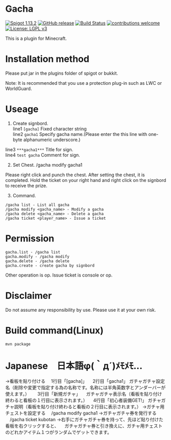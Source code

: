# Gacha
[![Spigot 1.13.2](https://img.shields.io/badge/Spigot-1.13.2-brightgreen.svg)](https://www.spigotmc.org/wiki/spigot/)
[![GitHub release](https://img.shields.io/github/release/kubotan/Gacha.svg)](https://github.com/kubotan/Gacha/releases)
[![Build Status]( https://travis-ci.org/kubotan/Gacha.svg?branch=master)](https://travis-ci.org/kubotan/Gacha)
[![contributions welcome](https://img.shields.io/badge/contributions-welcome-brightgreen.svg?style=flat)](https://github.com/kubotan/Gacha/issues)
[![License: LGPL v3](https://img.shields.io/badge/License-LGPL%20v3-blue.svg)](https://github.com/kubotan/Gacha/blob/master/LICENSE)

This is a plugin for Minecraft.

# Installation method
Please put jar in the plugins folder of spigot or bukkit.   

Note: It is recommended that you use a protection plug-in such as LWC or WorldGuard.  

# Useage
1. Create signbord.  
line1 `[gacha]` Fixed character string  
line2 `gacha1` Specify gacha name.(Please enter the this line with one-byte alphanumeric underscore.)

line3 `***gacha1***` Title for sign.  
line4 `test gacha` Comment for sign.  

2. Set Chest.
/gacha modify gacha1

Please right click and punch the chest.
After setting the chest, it is completed.
Hold the ticket on your right hand and right click on the signbord to receive the prize.

3. Command.
```
/gacha list - List all gacha
/gacha modify <gacha_name> - Modify a gacha
/gacha delete <gacha_name> - Delete a gacha
/gacha ticket <player_name> - Issue a ticket
```

# Permission
```
gacha.list - /gacha list
gacha.modify - /gacha modify
gacha.delete - /gacha delete
gacha.create - create gacha by signbord
```
Other operation is op.
Issue ticket is console or op.

# Disclaimer
Do not assume any responsibility by use. Please use it at your own risk.

# Build command(Linux)
```
mvn package
```

# Japanese　日本語φ(｀д´)ﾒﾓﾒﾓ...
→看板を貼り付ける
　1行目「[gacha]」
　2行目「gacha1」       ガチャガチャ設定名（削除や変更で指定する為の名称です。名称には半角英数字とアンダーバーが使えます。）　
　3行目「新規ガチャ」   　ガチャガチャ表示名（看板を貼り付け終わると看板の１行目に表示されます。）
　4行目「初心者装備GET!」 ガチャガチャ説明（看板を貼り付け終わると看板の２行目に表示されます。）
→ガチャ用チェストを設定する
　/gacha modify gacha1
→ガチャガチャ券を発行する
　/gacha ticket kubotan
→右手にガチャガチャ券を持って、先ほど貼り付けた看板を右クリックすると、
　ガチャガチャ券と引き換えに、ガチャ用チェストのどれかアイテム１つがランダムでゲットできます。
